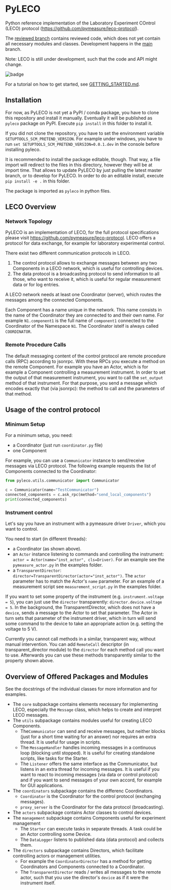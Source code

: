 # PyLECO

Python reference implementation of the Laboratory Experiment COntrol (LECO) protocol (https://github.com/pymeasure/leco-protocol).

The [reviewed branch](https://github.com/pymeasure/pyleco/tree/reviewed) contains reviewed code, which does not yet contain all necessary modules and classes.
Development happens in the [main](https://github.com/pymeasure/pyleco/tree/main) branch.

Note: LECO is still under development, such that the code and API might change.

![badge](https://img.shields.io/endpoint?url=https://gist.githubusercontent.com/BenediktBurger/7a8a7b874b62ed803eb56ca04830bede/raw/pyleco-coverage.json)

For a tutorial on how to get started, see [GETTING_STARTED.md](GETTING_STARTED.md).


## Installation

For now, as PyLECO is not yet a PyPI / conda package, you have to clone this repository and install it manually.
Eventually it will be published as `pyleco` package on PyPI.
Execute `pip install` in this folder to install it.

If you did not clone the repository, you have to set the environment variable `SETUPTOOLS_SCM_PRETEND_VERSION`.
For example under windows, you have to run `set SETUPTOOLS_SCM_PRETEND_VERSION=0.0.1.dev` in the console before installing pyleco.

It is recommended to install the package editable, though.
That way, a file import will redirect to the files in this directory, however they will be at import time.
That allows to update PyLECO by just pulling the latest master branch, or to develop for PyLECO.
In order to do an editable install, execute `pip install -e .` in this folder.

The package is imported as `pyleco` in python files.


## LECO Overview

### Network Topology

PyLECO is an implementation of LECO, for the full protocol specifications please visit https://github.com/pymeasure/leco-protocol.
LECO offers a protocol for data exchange, for example for laboratory experimental control.

There exist two different communication protocols in LECO.
1. The control protocol allows to exchange messages between any two Components in a LECO network, which is useful for controlling devices.
2. The data protocol is a broadcasting protocol to send information to all those, who want to receive it, which is useful for regular measurement data or for log entries.

A LECO network needs at least one Coordinator (server), which routes the messages among the connected Components.

Each Component has a name unique in the network.
This name consists in the name of the Coordinator they are connected to and their own name.
For example `N1.component1` is the full name of `component1` connected to the Coordinator of the Namespace `N1`.
The Coordinator istelf is always called `COORDINATOR`.

### Remote Procedure Calls

The default messaging content of the control protocol are remote procedure calls (RPC) according to jsonrpc.
With these RPCs you execute a method on the remote Component.
For example you have an Actor, which is for example a Component controlling a measurement instrument.
In order to set the output of that measurement instrument, you want to call the `set_output` method of that instrument.
For that purpose, you send a message which encodes exactly that (via jsonrpc): the method to call and the parameters of that method.


## Usage of the control protocol

### Minimum Setup

For a minimum setup, you need:
* a Coordinator (just run `coordinator.py` file)
* one Component

For example, you can use a `Communicator` instance to send/receive messages via LECO protocol.
The following example requests the list of Components connected to the Coordinator:

```python
from pyleco.utils.communicator import Communicator

c = Communicator(name="TestCommunicator")
connected_components = c.ask_rpc(method="send_local_components")
print(connected_components)
```

### Instrument control

Let's say you have an instrument with a pymeasure driver `Driver`, which you want to control.

You need to start (in different threads):
* a Coordinator (as shown above).
* an `Actor` instance listening to commands and controlling the instrument: `actor = Actor(name="inst_actor", cls=Driver)`.
  For an example see the `pymeasure_actor.py` in the examples folder.
* a `TransparentDirector`: `director=TransparentDirector(actor="inst_actor")`. The `actor` parameter has to match the Actor's `name` parameter.
  For an example of a measurement script see `measurement_script.py` in the examples folder.

If you want to set some property of the instrument (e.g. `instrument.voltage = 5`), you can just use the `director` transparently: `director.device.voltage = 5`.
In the background, the TransparentDirector, which does not have a `device`, sends a message to the Actor to set that parameter.
The Actor in turn sets that parameter of the instrument driver, which in turn will send some command to the device to take an appropriate action (e.g. setting the voltage to 5 V).

Currently you cannot call methods in a similar, transparent way, without manual intervention.
You can add `RemoteCall` descriptor (in transparent_director module) to the `director` for each method call you want to use.
Afterwards you can use these methods transparently similar to the property shown above.


## Overview of Offered Packages and Modules

See the docstrings of the individual classes for more information and for examples.

* The `core` subpackage contains elements necessary for implementing LECO, especially the `Message` class, which helps to create and interpret LECO messages.
* The `utils` subpackage contains modules useful for creating LECO Components.
  * The`Communicator` can send and receive messages, but neither blocks (just for a short time waiting for an answer) nor requires an extra thread.
    It is useful for usage in scripts.
  * The `MessageHandler` handles incoming messages in a continuous loop (blocking until stopped).
    It is useful for creating standalone scripts, like tasks for the Starter.
  * The `Listener` offers the same interface as the Communicator, but listens in an extra thread for incoming messages.
    It is useful if you want to react to incoming messages (via data or control protocol) and if you want to send messages of your own accord, for example for GUI applications.
* The `coordinators` subpackage contains the differenc Coordinators.
  * `Coordinator` is the Coordinator for the control protocol (exchanging messages).
  * `proxy_server` is the Coordinator for the data protocol (broadcasting).
* The `actors` subpackage contains Actor classes to control devices.
* The `management` subpackage contains Components useful for experiment management
  * The `Starter` can execute tasks in separate threads.
    A task could be an Actor controlling some Device.
  * The `DataLogger` listens to published data (data protocol) and collects them.
* The `directors` subpackage contains Directors, which facilitate controlling actors or management utilities.
  * For example the `CoordinatorDirector` has a method for getting Coordinators and Components connected to a Coordinator.
  * The `TransparentDirector` reads / writes all messages to the remote actor, such that you use the director's `device` as if it were the instrument itself.
